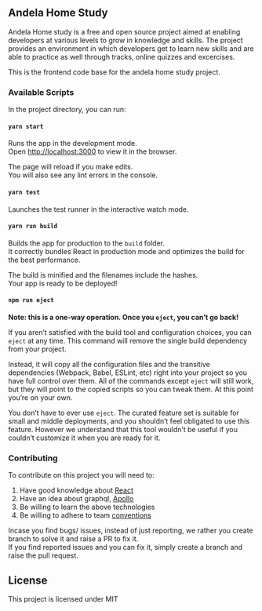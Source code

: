 ## Andela Home Study
Andela Home study is a free and open source project aimed at enabling developers at various levels to grow in knowledge and skills. The project provides an environment in which developers get to learn new skills and are able to practice as well through tracks, online quizzes and excercises.

This is the frontend code base for the andela home study project.


### Available Scripts

In the project directory, you can run:

#### `yarn start`

Runs the app in the development mode.<br>
Open [http://localhost:3000](http://localhost:3000) to view it in the browser.

The page will reload if you make edits.<br>
You will also see any lint errors in the console.

#### `yarn test`

Launches the test runner in the interactive watch mode.<br>

#### `yarn run build`

Builds the app for production to the `build` folder.<br>
It correctly bundles React in production mode and optimizes the build for the best performance.

The build is minified and the filenames include the hashes.<br>
Your app is ready to be deployed!


#### `npm run eject`

**Note: this is a one-way operation. Once you `eject`, you can’t go back!**

If you aren’t satisfied with the build tool and configuration choices, you can `eject` at any time. This command will remove the single build dependency from your project.

Instead, it will copy all the configuration files and the transitive dependencies (Webpack, Babel, ESLint, etc) right into your project so you have full control over them. All of the commands except `eject` will still work, but they will point to the copied scripts so you can tweak them. At this point you’re on your own.

You don’t have to ever use `eject`. The curated feature set is suitable for small and middle deployments, and you shouldn’t feel obligated to use this feature. However we understand that this tool wouldn’t be useful if you couldn’t customize it when you are ready for it.

### Contributing
To contribute on this project you will need to:
1. Have good knowledge about [React](#)
2. Have an idea about graphql, [Apollo](#)
3. Be willing to learn the above technologies
4. Be willing to adhere to team [conventions](#)

Incase you find bugs/ issues, instead of just reporting, we rather you create branch to solve it and raise a PR to fix it.<br>
If you find reported issues and you can fix it, simply create a branch and raise the pull request.<br>

## License
This project is licensed under MIT
